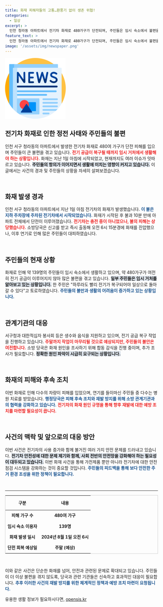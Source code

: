 ```yaml
---
title: 화재 피해자들의 고통…환풍기 없이 생존 위협!
categories:
  - 일상
excerpt: >
  인천 청라동 아파트에서 전기차 화재로 480가구가 단전되며, 주민들은 임시 숙소에서 불편을 겪고 있다. 복구 작업 중인 당국의 지원에도 일상 복귀가 지연될 것으로 보인다. 주민들의 불만은 날로 커지고 있으며, 빠른 전기 복구가 절실한 상황이다.
feature_text: >
  인천 청라동 아파트에서 전기차 화재로 480가구가 단전되며, 주민들은 임시 숙소에서 불편을 겪고 있다. 복구 작업 중인 당국의 지원에도 일상 복귀가 지연될 것으로 보인다. 주민들의 불만은 날로 커지고 있으며, 빠른 전기 복구가 절실한 상황이다.
image: '/assets/img/newspaper.png'
---
```


<p><img src="/assets/img/newspaper.png" alt="kimp 속보" /></p>

<h2 data-ke-size="size26">전기차 화재로 인한 정전 사태와 주민들의 불편</h2>

<p data-ke-size="size16">인천 서구 청라동의 아파트에서 발생한 전기차 화재로 480여 가구가 단전 피해를 입으며 주민들이 큰 불편을 겪고 있습니다. <b><span style="color: #ee2323;">전기 공급이 복구될 때까지 임시 거처에서 생활해야 하는 상황입니다.</span></b> 화재는 지난 1일 아침에 시작되었고, 현재까지도 여러 이슈가 잇따르고 있습니다. <b><span style="background-color: #21538527;">주민들의 항의가 이어지면서 생활에 미치는 영향이 커지고 있습니다.</span></b> 이 글에서는 사건의 경과 및 주민들의 상황을 자세히 살펴보겠습니다.</p>

<p data-ke-size="size16">&nbsp;</p>

<h2 data-ke-size="size26">화재 발생 경과</h2>

<p data-ke-size="size16">인천 서구 청라동의 아파트에서 지난 1일 아침 전기차의 화재가 발생했습니다. <b><span style="color: #1a5490;">이 불은 지하 주차장에 주차된 전기차에서 시작되었습니다.</span></b> 화재가 시작된 후 불과 10분 만에 아파트 전체에서 단전이 이루어졌습니다. <b><span style="color: #ee2323;">전기차는 충전 중이 아니었으나, 불의 피해는 상당했습니다.</span></b> 소방당국은 신고를 받고 즉시 출동해 오전 6시 15분경에 화재를 진압했으나, 이후 연기로 인해 많은 주민들이 대피하였습니다.</p>

<p data-ke-size="size16">&nbsp;</p>

<h2 data-ke-size="size26">주민들의 현재 상황</h2>

<p data-ke-size="size16">화재로 인해 약 139명의 주민들이 임시 숙소에서 생활하고 있으며, 약 480가구가 여전히 전기 공급이 이루어지지 않아 많은 불편을 겪고 있습니다. <b><span style="background-color: #21538527;">일부 주민들은 임시 거처를 알아보고 있는 상황입니다.</span></b> 한 주민은 "하루라도 빨리 전기가 복구되어야 일상으로 돌아갈 수 있다"고 토로하였습니다. <b><span style="color: #1a5490;">주민들의 불만과 생활의 어려움이 증가하고 있는 상황입니다.</span></b> </p>

<p data-ke-size="size16">&nbsp;</p>

<h2 data-ke-size="size26">관계기관의 대응</h2>

<p data-ke-size="size16">서구청과 대한적십자 봉사회 등은 생수와 음식을 지원하고 있으며, 전기 공급 복구 작업을 진행하고 있습니다. <b><span style="color: #ee2323;">주말까지 작업이 마무리될 것으로 예상되지만, 주민들의 불안은 여전합니다.</span></b> 소방 당국은 화재 원인을 조사하기 위해 합동 감식을 진행 중이며, 추가 조사가 필요합니다. <b><span style="background-color: #21538527;">정확한 원인 파악이 시급히 요구되는 상황입니다.</span></b> </p>

<p data-ke-size="size16">&nbsp;</p>

<h2 data-ke-size="size26">화재의 피해와 후속 조치</h2>

<p data-ke-size="size16">이번 화재로 인해 다수의 차량이 피해를 입었으며, 연기를 들이마신 주민들 중 다수는 병원 치료를 받았습니다. <b><span style="color: #1a5490;">행정당국은 피해 후속 조치와 재발 방지를 위해 소방 관계기관과의 협력을 강화하고 있습니다.</span></b> <b><span style="color: #ee2323;">전기차의 화재 원인 규명을 통해 향후 재발에 대한 예방 조치를 마련할 필요성이 큽니다.</span></b> </p>

<p data-ke-size="size16">&nbsp;</p>

<h2 data-ke-size="size26">사건의 맥락 및 앞으로의 대응 방안</h2>

<p data-ke-size="size16">이번 사건은 전기차의 사용 증가와 함께 불거진 여러 가지 안전 문제를 드러내고 있습니다. <b><span style="background-color: #21538527;">전기차 안전성에 대한 문제 제기와 함께, 사회 전반의 안전망을 강화해야 하는 필요성이 대두되고 있습니다.</span></b> 이번 화재 사건을 통해 가전제품 뿐만 아니라 전기차에 대한 안전 점검 시스템을 강화하는 것이 중요할 것입니다. <b><span style="color: #1a5490;">주민들의 피드백을 통해 보다 안전한 주거 환경 조성을 위한 정책이 필요합니다.</span></b> </p>

<p data-ke-size="size16">&nbsp;</p>

<hr />

<table style="width: 100%; border-collapse: collapse; border: 1px solid #ccc;">
  <thead>
    <tr>
      <th style="text-align: center; height: 40px;"><b>구분</b></th>
      <th style="text-align: center; height: 40px;"><b>내용</b></th>
    </tr>
  </thead>
  <tbody>
    <tr>
      <td style="text-align: center; height: 30px;"><b>피해 가구 수</b></td>
      <td style="text-align: center; height: 30px;"><b>480여 가구</b></td>
    </tr>
    <tr>
      <td style="text-align: center; height: 30px;"><b>임시 숙소 이용자</b></td>
      <td style="text-align: center; height: 30px;"><b>139명</b></td>
    </tr>
    <tr>
      <td style="text-align: center; height: 30px;"><b>화재 발생 일시</b></td>
      <td style="text-align: center; height: 30px;"><b>2024년 8월 1일 오전 6시</b></td>
    </tr>
    <tr>
      <td style="text-align: center; height: 30px;"><b>단전 회복 예상일</b></td>
      <td style="text-align: center; height: 30px;"><b>주말 (예상)</b></td>
    </tr>
  </tbody>
</table>

<p data-ke-size="size16">&nbsp;</p>

<p data-ke-size="size16">이와 같은 사건은 단순한 화재를 넘어, 안전과 관련된 문제로 확대되고 있습니다. 주민들이 더 이상 불편을 겪지 않도록, 당국과 관련 기관들은 신속하고 효과적인 대응이 필요합니다. <b><span style="color: #1a5490;">추후 이러한 사건의 재발 방지를 위한 체계적인 정책과 예방 조치 마련이 요청됩니다.</span></b></p>
유용한 생활 정보가 필요하시다면, <a href="https://opensis.kr" rel="dofollow">opensis.kr</a>


